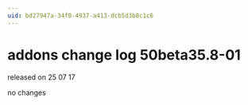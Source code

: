```yaml
---
uid: bd27947a-34f0-4937-a413-dcb5d3b8c1c6
---
```


# addons change log 50beta35.8-01
released on 25 07 17  

no changes